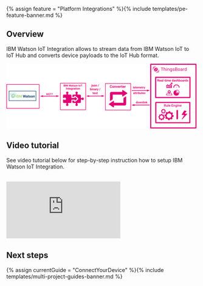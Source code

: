 {% assign feature = "Platform Integrations" %}{% include templates/pe-feature-banner.md %}

## Overview

IBM Watson IoT Integration allows to stream data from IBM Watson IoT to IoT Hub and converts device payloads to the IoT Hub format.

 ![image](/images/user-guide/integrations/ibm-watson-integration.svg)
 
## Video tutorial
 
See video tutorial below for step-by-step instruction how to setup IBM Watson IoT Integration.

<br/>
<div id="video">  
 <div id="video_wrapper">
     <iframe src="https://www.youtube.com/embed/eqSObPW2P1g" frameborder="0" allowfullscreen></iframe>
 </div>
</div> 


## Next steps

{% assign currentGuide = "ConnectYourDevice" %}{% include templates/multi-project-guides-banner.md %}
